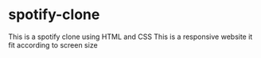 # spotify-clone
This is a spotify clone using HTML and CSS
This is a responsive website it fit according to screen size
